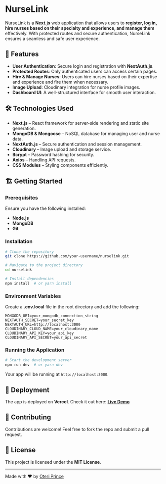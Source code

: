 # NurseLink

NurseLink is a **Next.js** web application that allows users to **register, log in, hire nurses based on their specialty and experience, and manage them** effectively. With protected routes and secure authentication, NurseLink ensures a seamless and safe user experience.

## 🚀 Features
- **User Authentication**: Secure login and registration with **NextAuth.js**.
- **Protected Routes**: Only authenticated users can access certain pages.
- **Hire & Manage Nurses**: Users can hire nurses based on their expertise and experience and fire them when necessary.
- **Image Upload**: Cloudinary integration for nurse profile images.
- **Dashboard UI**: A well-structured interface for smooth user interaction.

## 🛠️ Technologies Used
- **Next.js** – React framework for server-side rendering and static site generation.
- **MongoDB & Mongoose** – NoSQL database for managing user and nurse data.
- **NextAuth.js** – Secure authentication and session management.
- **Cloudinary** – Image upload and storage service.
- **Bcrypt** – Password hashing for security.
- **Axios** – Handling API requests.
- **CSS Modules** – Styling components efficiently.

## 🏗️ Getting Started

### Prerequisites
Ensure you have the following installed:
- **Node.js**
- **MongoDB**
- **Git**

### Installation
```bash
# Clone the repository
git clone https://github.com/your-username/nurselink.git

# Navigate to the project directory
cd nurselink

# Install dependencies
npm install  # or yarn install
```

### Environment Variables
Create a **.env.local** file in the root directory and add the following:
```env
MONGODB_URI=your_mongodb_connection_string
NEXTAUTH_SECRET=your_secret_key
NEXTAUTH_URL=http://localhost:3000
CLOUDINARY_CLOUD_NAME=your_cloudinary_name
CLOUDINARY_API_KEY=your_api_key
CLOUDINARY_API_SECRET=your_api_secret
```

### Running the Application
```bash
# Start the development server
npm run dev  # or yarn dev
```
Your app will be running at `http://localhost:3000`.

## 🚀 Deployment
The app is deployed on **Vercel**. Check it out here: **[Live Demo](https://nurselink.vercel.app/)**

## 📌 Contributing
Contributions are welcome! Feel free to fork the repo and submit a pull request.

## 📜 License
This project is licensed under the **MIT License**.

---

Made with ❤️ by [Oteri Prince](https://github.com/terri-miles)

